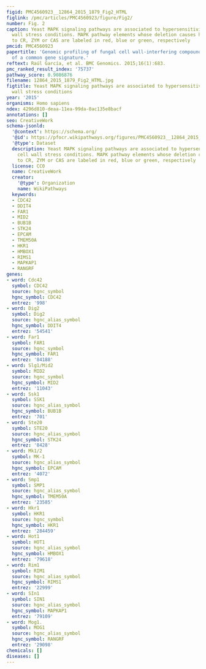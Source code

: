 ```yaml
---
figid: PMC4560923__12864_2015_1879_Fig2_HTML
figlink: /pmc/articles/PMC4560923/figure/Fig2/
number: Fig. 2
caption: Yeast MAPK signaling pathways are associated to hypersensitivity to cell
  wall stress conditions. MAPK pathway elements whose deletion causes hypersensitivity
  to CR, ZYM or CAS are labeled in red, blue or green, respectively
pmcid: PMC4560923
papertitle: 'Genomic profiling of fungal cell wall-interfering compounds: identification
  of a common gene signature.'
reftext: Raúl García, et al. BMC Genomics. 2015;16(1):683.
pmc_ranked_result_index: '75737'
pathway_score: 0.9086876
filename: 12864_2015_1879_Fig2_HTML.jpg
figtitle: Yeast MAPK signaling pathways are associated to hypersensitivity to cell
  wall stress conditions
year: '2015'
organisms: Homo sapiens
ndex: 4296d810-deaa-11ea-99da-0ac135e8bacf
annotations: []
seo: CreativeWork
schema-jsonld:
  '@context': https://schema.org/
  '@id': https://pfocr.wikipathways.org/figures/PMC4560923__12864_2015_1879_Fig2_HTML.html
  '@type': Dataset
  description: Yeast MAPK signaling pathways are associated to hypersensitivity to
    cell wall stress conditions. MAPK pathway elements whose deletion causes hypersensitivity
    to CR, ZYM or CAS are labeled in red, blue or green, respectively
  license: CC0
  name: CreativeWork
  creator:
    '@type': Organization
    name: WikiPathways
  keywords:
  - CDC42
  - DDIT4
  - FAR1
  - MID2
  - BUB1B
  - STK24
  - EPCAM
  - TMEM50A
  - HKR1
  - HMBOX1
  - RIMS1
  - MAPKAP1
  - RANGRF
genes:
- word: Cdc42
  symbol: CDC42
  source: hgnc_symbol
  hgnc_symbol: CDC42
  entrez: '998'
- word: Dig2
  symbol: Dig2
  source: hgnc_alias_symbol
  hgnc_symbol: DDIT4
  entrez: '54541'
- word: Far1
  symbol: FAR1
  source: hgnc_symbol
  hgnc_symbol: FAR1
  entrez: '84188'
- word: Slg1/Mid2
  symbol: MID2
  source: hgnc_symbol
  hgnc_symbol: MID2
  entrez: '11043'
- word: Ssk1
  symbol: SSK1
  source: hgnc_alias_symbol
  hgnc_symbol: BUB1B
  entrez: '701'
- word: Ste20
  symbol: STE20
  source: hgnc_alias_symbol
  hgnc_symbol: STK24
  entrez: '8428'
- word: Mk1/2
  symbol: MK-1
  source: hgnc_alias_symbol
  hgnc_symbol: EPCAM
  entrez: '4072'
- word: Smp1
  symbol: SMP1
  source: hgnc_alias_symbol
  hgnc_symbol: TMEM50A
  entrez: '23585'
- word: Hkr1
  symbol: HKR1
  source: hgnc_symbol
  hgnc_symbol: HKR1
  entrez: '284459'
- word: Hot1
  symbol: HOT1
  source: hgnc_alias_symbol
  hgnc_symbol: HMBOX1
  entrez: '79618'
- word: Rim1
  symbol: RIM1
  source: hgnc_alias_symbol
  hgnc_symbol: RIMS1
  entrez: '22999'
- word: SIn1
  symbol: SIN1
  source: hgnc_alias_symbol
  hgnc_symbol: MAPKAP1
  entrez: '79109'
- word: Mog1.
  symbol: MOG1
  source: hgnc_alias_symbol
  hgnc_symbol: RANGRF
  entrez: '29098'
chemicals: []
diseases: []
---
```

